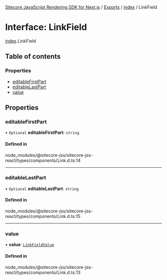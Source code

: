 [Sitecore JavaScript Rendering SDK for Next.js](../README.md) / [Exports](../modules.md) / [index](../modules/index.md) / LinkField

# Interface: LinkField

[index](../modules/index.md).LinkField

## Table of contents

### Properties

- [editableFirstPart](index.LinkField.md#editablefirstpart)
- [editableLastPart](index.LinkField.md#editablelastpart)
- [value](index.LinkField.md#value)

## Properties

### editableFirstPart

• `Optional` **editableFirstPart**: `string`

#### Defined in

node_modules/@sitecore-jss/sitecore-jss-react/types/components/Link.d.ts:14

___

### editableLastPart

• `Optional` **editableLastPart**: `string`

#### Defined in

node_modules/@sitecore-jss/sitecore-jss-react/types/components/Link.d.ts:15

___

### value

• **value**: [`LinkFieldValue`](index.LinkFieldValue.md)

#### Defined in

node_modules/@sitecore-jss/sitecore-jss-react/types/components/Link.d.ts:13
